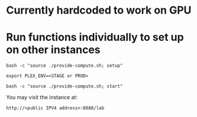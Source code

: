 # Currently hardcoded to work on GPU
# Run functions individually to set up on other instances

```bash -c "source ./provide-compute.sh; setup"```

```export PLEX_ENV=<STAGE or PROD>```

```bash -c "source ./provide-compute.sh; start"```

You may visit the instance at:

```http://<public IPV4 address>:8888/lab```
